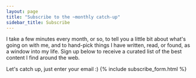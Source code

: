 ```yaml
---
layout: page
title: "Subscribe to the ~monthly catch-up"
sidebar_title: Subscribe
---
```


I take a few minutes every month, or so, to tell you a little bit about what's going on with me, and to hand-pick things I have written, read, or found, as a window into my life. Sign up below to receive a curated list of the best content I find around the web.

Let's catch up, just enter your email :)
{% include subscribe_form.html %}